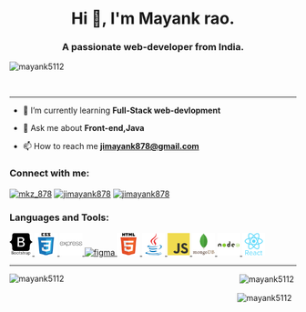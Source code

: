 <h1 align="center">Hi 👋, I'm Mayank rao.</h1>
<h3 align="center">A passionate web-developer from India.</h3>

<p align="left"> <img src="https://komarev.com/ghpvc/?username=mayank5112&label=Profile%20views&color=0e75b6&style=flat" alt="mayank5112" /> </p>

<p align="left"> <a href="https://twitter.com/" target="blank"><img src="https://img.shields.io/twitter/follow/?logo=twitter&style=for-the-badge" alt="" /></a> </p>
  
---
  
- 🌱 I’m currently learning **Full-Stack web-devlopment**

- 💬 Ask me about **Front-end,Java**

- 📫 How to reach me **jimayank878@gmail.com**

<h3 align="left">Connect with me:</h3>
<p align="left">
<a href="https://instagram.com/mkz_878" target="blank"><img align="center" src="https://raw.githubusercontent.com/rahuldkjain/github-profile-readme-generator/master/src/images/icons/Social/instagram.svg" alt="mkz_878" height="30" width="40" /></a>
<a href="https://www.hackerrank.com/jimayank878" target="blank"><img align="center" src="https://raw.githubusercontent.com/rahuldkjain/github-profile-readme-generator/master/src/images/icons/Social/hackerrank.svg" alt="jimayank878" height="30" width="40" /></a>
<a href="https://www.leetcode.com/jimayank878" target="blank"><img align="center" src="https://raw.githubusercontent.com/rahuldkjain/github-profile-readme-generator/master/src/images/icons/Social/leet-code.svg" alt="jimayank878" height="30" width="40" /></a>
</p>

<h3 align="left">Languages and Tools:</h3>
<p align="left"> <a href="https://getbootstrap.com" target="_blank" rel="noreferrer"> <img src="https://raw.githubusercontent.com/devicons/devicon/master/icons/bootstrap/bootstrap-plain-wordmark.svg" alt="bootstrap" width="40" height="40"/> </a> <a href="https://www.w3schools.com/css/" target="_blank" rel="noreferrer"> <img src="https://raw.githubusercontent.com/devicons/devicon/master/icons/css3/css3-original-wordmark.svg" alt="css3" width="40" height="40"/> </a> <a href="https://expressjs.com" target="_blank" rel="noreferrer"> <img src="https://raw.githubusercontent.com/devicons/devicon/master/icons/express/express-original-wordmark.svg" alt="express" width="40" height="40"/> </a> <a href="https://www.figma.com/" target="_blank" rel="noreferrer"> <img src="https://www.vectorlogo.zone/logos/figma/figma-icon.svg" alt="figma" width="40" height="40"/> </a> <a href="https://www.w3.org/html/" target="_blank" rel="noreferrer"> <img src="https://raw.githubusercontent.com/devicons/devicon/master/icons/html5/html5-original-wordmark.svg" alt="html5" width="40" height="40"/> </a> <a href="https://www.java.com" target="_blank" rel="noreferrer"> <img src="https://raw.githubusercontent.com/devicons/devicon/master/icons/java/java-original.svg" alt="java" width="40" height="40"/> </a> <a href="https://developer.mozilla.org/en-US/docs/Web/JavaScript" target="_blank" rel="noreferrer"> <img src="https://raw.githubusercontent.com/devicons/devicon/master/icons/javascript/javascript-original.svg" alt="javascript" width="40" height="40"/> </a> <a href="https://www.mongodb.com/" target="_blank" rel="noreferrer"> <img src="https://raw.githubusercontent.com/devicons/devicon/master/icons/mongodb/mongodb-original-wordmark.svg" alt="mongodb" width="40" height="40"/> </a> <a href="https://nodejs.org" target="_blank" rel="noreferrer"> <img src="https://raw.githubusercontent.com/devicons/devicon/master/icons/nodejs/nodejs-original-wordmark.svg" alt="nodejs" width="40" height="40"/> </a> <a href="https://reactjs.org/" target="_blank" rel="noreferrer"> <img src="https://raw.githubusercontent.com/devicons/devicon/master/icons/react/react-original-wordmark.svg" alt="react" width="40" height="40"/> </a> </p>

 ---

<p><img height="200px" width="400px" align="left" src="https://github-readme-stats.vercel.app/api/top-langs?username=mayank5112&show_icons=true&locale=en&layout=compact" alt="mayank5112" /></p>

<p>&nbsp;<img height="200px" width="400px"   align="center" src="https://github-readme-stats.vercel.app/api?username=mayank5112&show_icons=true&locale=en" alt="mayank5112" /></p>

<p><img align="center" src="https://github-readme-streak-stats.herokuapp.com/?user=mayank5112&" alt="mayank5112" /></p>

